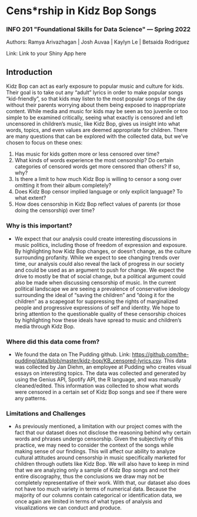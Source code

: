 # Cens*rship in Kidz Bop Songs
### INFO 201 "Foundational Skills for Data Science" — Spring 2022

Authors: Ramya Arivazhagan | Josh Auvaa | Kaylyn Le | Betsaida Rodriguez

Link: Link to your Shiny App here



## Introduction

Kidz Bop can act as early exposure to popular music and culture for kids. Their goal is to take out any “adult” lyrics in order to make popular songs “kid-friendly”, so that kids may listen to the most popular songs of the day without their parents worrying about them being exposed to inappropriate content. While media and music for kids may be seen as too juvenile or too simple to be examined critically, seeing what exactly is censored and left uncensored in children’s music, like Kidz Bop, gives us insight into what words, topics, and even values are deemed appropriate for children. There are many questions that can be explored with the collected data, but we’ve chosen to focus on these ones:

1. Has music for kids gotten more or less censored over time?
2. What kinds of words experience the most censorship? Do certain categories of censored words get more censored than others? If so, why?
3. Is there a limit to how much Kidz Bop is willing to censor a song over omitting it from their album completely?
4. Does Kidz Bop censor implied language or only explicit language? To what extent?
5. How does censorship in Kidz Bop reflect values of parents (or those doing the censorship) over time?


### Why is this important?
* We expect that our analysis could create interesting discussions in music politics, including those of freedom of expression and exposure. By highlighting how Kidz Bop changes, or doesn’t change, as the culture surrounding profanity. While we expect to see changing trends over time, our analysis could also reveal the lack of progress in our society and could be used as an argument to push for change. We expect the drive to mostly be that of social change, but a political argument could also be made when discussing censorship of music. In the current political landscape we are seeing a prevalence of conservative ideology surrounding the ideal of “saving the children” and “doing it for the children” as a scapegoat for suppressing the rights of marginalized people and progressive expressions of self and identity. We hope to bring attention to the questionable quality of these censorship choices by highlighting how these ideals have spread to music and children’s media through Kidz Bop.

### Where did this data come from?
* We found the data on The Pudding github. Link: https://github.com/the-pudding/data/blob/master/kidz-bop/KB_censored-lyrics.csv. This data was collected by Jan Diehm, an employee at Pudding who creates visual essays on interesting topics. The data was collected and generated by using the Genius API, Spotify API, the R language, and was manually cleaned/edited. This information was collected to show what words were censored in a certain set of Kidz Bop songs and see if there were any patterns.

### Limitations and Challenges
* As previously mentioned, a limitation with our project comes with the fact that our dataset does not disclose the reasoning behind why certain words and phrases undergo censorship. Given the subjectivity of this practice, we may need to consider the context of the songs while making sense of our findings. This will affect our ability to analyze cultural attitudes around censorship in music specifically marketed for children through outlets like Kidz Bop. We will also have to keep in mind that we are analyzing only a sample of Kidz Bop songs and not their entire discography, thus the conclusions we draw may not be completely representative of their work. With that, our dataset also does not have too much variety in terms of numerical data. Because the majority of our columns contain categorical or identification data, we once again are limited in terms of what types of analysis and visualizations we can conduct and produce.
